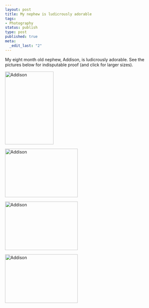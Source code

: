 ```yaml
--- 
layout: post
title: My nephew is ludicrously adorable
tags: 
- Photography
status: publish
type: post
published: true
meta: 
  _edit_last: "2"
---
```

My eight month old nephew, Addison, is ludicrously adorable. See the pictures below for indisputable proof (and click for larger sizes).

<a title="Addison by aaronbrethorst, on Flickr" href="http://www.flickr.com/photos/aaronbrethorst/3164738471/"><img src="http://farm4.static.flickr.com/3116/3164738471_4fb9ca83d8_m.jpg" alt="Addison" width="160" height="240" /></a>

<a title="Addison by aaronbrethorst, on Flickr" href="http://www.flickr.com/photos/aaronbrethorst/3164739559/"><img src="http://farm2.static.flickr.com/1063/3164739559_8c3567617d_m.jpg" alt="Addison" width="240" height="160" /></a>

<a title="Addison by aaronbrethorst, on Flickr" href="http://www.flickr.com/photos/aaronbrethorst/3164434517/"><img src="http://farm4.static.flickr.com/3083/3164434517_0e97962fca_m.jpg" alt="Addison" width="240" height="160" /></a>

<a title="Addison by aaronbrethorst, on Flickr" href="http://www.flickr.com/photos/aaronbrethorst/3164432481/"><img src="http://farm4.static.flickr.com/3094/3164432481_b2ab8c9100_m.jpg" alt="Addison" width="240" height="160" /></a>
